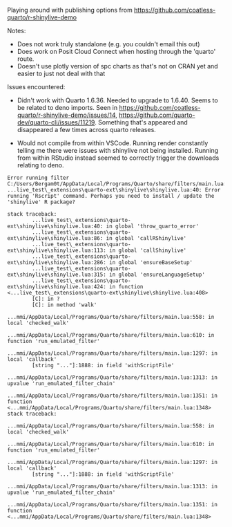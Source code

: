 Playing around with publishing options from https://github.com/coatless-quarto/r-shinylive-demo

Notes:

- Does not work truly standalone (e.g. you couldn't email this out)
- Does work on Posit Cloud Connect when hosting through the 'quarto' route.
- Doesn't use plotly version of spc charts as that's not on CRAN yet and easier to just not deal with that

Issues encountered:

- Didn't work with Quarto 1.6.36. Needed to upgrade to 1.6.40. Seems to be related to deno imports. Seen in https://github.com/coatless-quarto/r-shinylive-demo/issues/14, https://github.com/quarto-dev/quarto-cli/issues/11219. Something that's appeared and disappeared a few times across quarto releases.

- Would not compile from within VSCode. Running render constantly telling me there were issues with shinylive not being installed. Running from within RStudio instead seemed to correctly trigger the downloads relating to deno.

```
Error running filter C:/Users/Bergam0t/AppData/Local/Programs/Quarto/share/filters/main.lua:
...live_test\_extensions\quarto-ext\shinylive\shinylive.lua:40: Error running 'Rscript' command. Perhaps you need to install / update the 'shinylive' R package?

stack traceback:
        ...live_test\_extensions\quarto-ext\shinylive\shinylive.lua:40: in global 'throw_quarto_error'
        ...live_test\_extensions\quarto-ext\shinylive\shinylive.lua:86: in global 'callRShinylive'
        ...live_test\_extensions\quarto-ext\shinylive\shinylive.lua:113: in global 'callShinylive'
        ...live_test\_extensions\quarto-ext\shinylive\shinylive.lua:286: in global 'ensureBaseSetup'
        ...live_test\_extensions\quarto-ext\shinylive\shinylive.lua:315: in global 'ensureLanguageSetup'
        ...live_test\_extensions\quarto-ext\shinylive\shinylive.lua:424: in function <...live_test\_extensions\quarto-ext\shinylive\shinylive.lua:408>
        [C]: in ?
        [C]: in method 'walk'
        ...mmi/AppData/Local/Programs/Quarto/share/filters/main.lua:558: in local 'checked_walk'
        ...mmi/AppData/Local/Programs/Quarto/share/filters/main.lua:610: in function 'run_emulated_filter'
        ...mmi/AppData/Local/Programs/Quarto/share/filters/main.lua:1297: in local 'callback'
        [string "..."]:1888: in field 'withScriptFile'
        ...mmi/AppData/Local/Programs/Quarto/share/filters/main.lua:1313: in upvalue 'run_emulated_filter_chain'
        ...mmi/AppData/Local/Programs/Quarto/share/filters/main.lua:1351: in function <...mmi/AppData/Local/Programs/Quarto/share/filters/main.lua:1348>
stack traceback:
        ...mmi/AppData/Local/Programs/Quarto/share/filters/main.lua:558: in local 'checked_walk'
        ...mmi/AppData/Local/Programs/Quarto/share/filters/main.lua:610: in function 'run_emulated_filter'
        ...mmi/AppData/Local/Programs/Quarto/share/filters/main.lua:1297: in local 'callback'
        [string "..."]:1888: in field 'withScriptFile'
        ...mmi/AppData/Local/Programs/Quarto/share/filters/main.lua:1313: in upvalue 'run_emulated_filter_chain'
        ...mmi/AppData/Local/Programs/Quarto/share/filters/main.lua:1351: in function <...mmi/AppData/Local/Programs/Quarto/share/filters/main.lua:1348>
```
